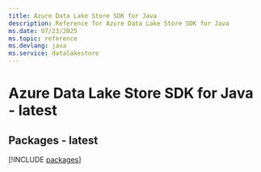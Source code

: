 ```yaml
---
title: Azure Data Lake Store SDK for Java
description: Reference for Azure Data Lake Store SDK for Java
ms.date: 07/23/2025
ms.topic: reference
ms.devlang: java
ms.service: datalakestore
---
```

# Azure Data Lake Store SDK for Java - latest
## Packages - latest
[!INCLUDE [packages](data-lake-store-index.md)]